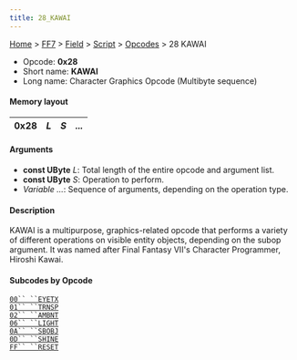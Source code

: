 ```yaml
---
title: 28_KAWAI
---
```


[Home](../../../../index.md) > [FF7](../../../../FF7.md) > [Field](../../../Field.md) > [Script](../../Script.md) > [Opcodes](../Opcodes.md) > 28 KAWAI

-   Opcode: **0x28**
-   Short name: **KAWAI**
-   Long name: Character Graphics Opcode (Multibyte sequence)

#### Memory layout

| 0x28 | *L* | *S* | *...* |
|------|-----|-----|-------|

#### Arguments

-   **const UByte** *L*: Total length of the entire opcode and argument list.
-   **const UByte** *S*: Operation to perform.
-   *Variable ...*: Sequence of arguments, depending on the operation type.

#### Description

KAWAI is a multipurpose, graphics-related opcode that performs a variety of different operations on visible entity objects, depending on the subop argument. It was named after Final Fantasy VII's Character Programmer, Hiroshi Kawai.

#### Subcodes by Opcode

[`00`` ``EYETX`](28_KAWAI/00_EYETX.md)  
[`01`` ``TRNSP`](28_KAWAI/01_TRNSP.md)  
[`02`` ``AMBNT`](28_KAWAI/02_AMBNT.md)  
[`06`` ``LIGHT`](28_KAWAI/06_LIGHT.md)  
[`0A`` ``SBOBJ`](28_KAWAI/0A_SBOBJ.md)  
[`0D`` ``SHINE`](28_KAWAI/0D_SHINE.md)  
[`FF`` ``RESET`](28_KAWAI/FF_RESET.md)
